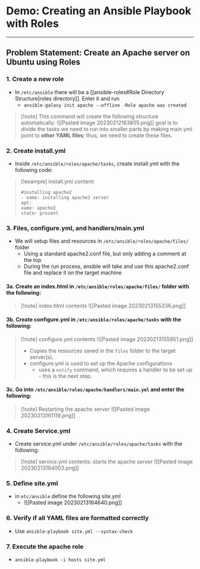 # Demo: Creating an Ansible Playbook with Roles
---

## Problem Statement: Create an Apache server on Ubuntu using Roles

### 1. Create a new role
- In `/etc/ansible` there will be a [[ansible-roles#Role Directory Structure|roles directory]]. Enter it and run
	- `ansible-galaxy init apache --offline -Role apache was created `
	
>[!note] This command will create the following structure automatically:
>![[Pasted image 20230212163855.png]]
> goal is to divide the tasks we need to run into smaller parts by making main.yml point to **other YAML files**; thus, we need to create these files.

### 2. Create install.yml 
- Inside `/etc/ansible/roles/apache/tasks`, create install.yml with the following code:
>[!example] install.yml content:
>```
>#installing apache2
>- name: installing apache2 server
>apt: 
>name: apache2
>state: present

### 3. Files, configure.yml, and handlers/main.yml
- We will setup files and resources in `/etc/ansible/roles/apache/files/` folder
	- Using a standard apache2.conf file, but only adding a comment at the top
	- During the run process, ansible will take and use this apache2.conf file and replace it on the target machine

#### 3a. Create an index.html in `/etc/ansible/roles/apache/files/` folder with the following:
 >[!note] index.html contents
 ![[Pasted image 20230213155336.png]]

#### 3b. Create configure.yml in `/etc/ansible/roles/apache/tasks` with the following:
>[!note] configure.yml contents
>![[Pasted image 20230213155951.png]]
> - Copies the resources saved in the `files` folder to the target server(s). 
> - configure.yml is used to set up the Apache configurations
> 	- uses a `notify` command, which requires a handler to be set up - this is the next step.

#### 3c. Go into `/etc/ansible/roles/apache/handlers/main.yml` and enter the following:
>[!note] Restarting the apache server
>![[Pasted image 20230213161119.png]]

### 4. Create Service.yml
- Create service.yml under `/etc/ansible/roles/apache/tasks` with the following:
>[!note] service.yml contents: starts the apache server
>![[Pasted image 20230213164003.png]]

### 5. Define site.yml
- in `etc/ansible` define the following site.yml
	- ![[Pasted image 20230213164640.png]]

### 6. Verify if all YAML files are formatted correctly
- Use `ansible-playbook site.yml --syntax-check`

### 7. Execute the apache role
- `ansible-playbook -i hosts site.yml`